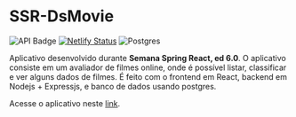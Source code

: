 # SSR-DsMovie

![API Badge](https://img.shields.io/endpoint?url=https%3A%2F%2Fdsmovie-api.onrender.com%2Fbadge-status&logo=render&label=API&cacheSeconds=90000)
[![Netlify Status](https://api.netlify.com/api/v1/badges/dba41218-e9dd-4e4d-a333-71413f896a87/deploy-status)](https://app.netlify.com/sites/cezari0o-dsmovie/deploys)
![Postgres](https://img.shields.io/badge/postgres-%23316192.svg?&logo=postgresql&logoColor=white)

Aplicativo desenvolvido durante **Semana Spring React, ed 6.0**. O aplicativo consiste em um avaliador de filmes online, onde é possível listar, classificar e ver alguns dados de filmes. É feito com o frontend em React, backend em Nodejs + Expressjs, e banco de dados usando postgres.

Acesse o aplicativo neste [link](https://cezari0o-dsmovie.netlify.app/).
